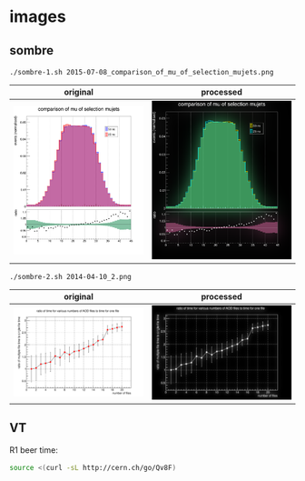 # images

## sombre

```Bash
./sombre-1.sh 2015-07-08_comparison_of_mu_of_selection_mujets.png
```

|**original**|**processed**|
|---|---|
|![](sombre/2015-07-08_comparison_of_mu_of_selection_mujets.png)|![](sombre/2015-07-08_comparison_of_mu_of_selection_mujets_sombre.png)|

```Bash
./sombre-2.sh 2014-04-10_2.png
```

|**original**|**processed**|
|---|---|
|![](sombre/2014-04-10_2.png)|![](sombre/2014-04-10_2_sombre.png)|

## VT

R1 beer time:

```Bash
source <(curl -sL http://cern.ch/go/Qv8F)
```
